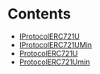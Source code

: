 

# Contents
- [IProtocolERC721U](IProtocolERC721U.sol/interface.IProtocolERC721U.md)
- [IProtocolERC721UMin](IProtocolERC721UMin.sol/interface.IProtocolERC721UMin.md)
- [ProtocolERC721U](ProtocolERC721U.sol/contract.ProtocolERC721U.md)
- [ProtocolERC721Umin](ProtocolERC721Umin.sol/contract.ProtocolERC721Umin.md)
